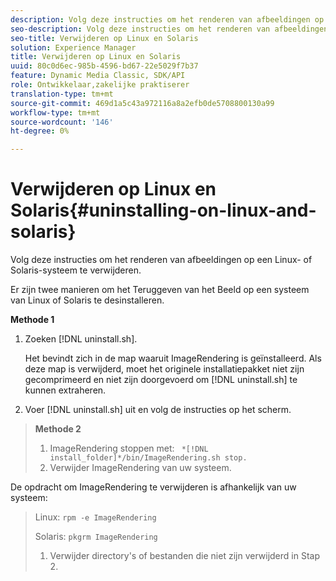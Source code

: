 ```yaml
---
description: Volg deze instructies om het renderen van afbeeldingen op een Linux- of Solaris-systeem te verwijderen.
seo-description: Volg deze instructies om het renderen van afbeeldingen op een Linux- of Solaris-systeem te verwijderen.
seo-title: Verwijderen op Linux en Solaris
solution: Experience Manager
title: Verwijderen op Linux en Solaris
uuid: 80c0d6ec-985b-4596-bd67-22e5029f7b37
feature: Dynamic Media Classic, SDK/API
role: Ontwikkelaar,zakelijke praktiserer
translation-type: tm+mt
source-git-commit: 469d1a5c43a972116a8a2efb0de5708800130a99
workflow-type: tm+mt
source-wordcount: '146'
ht-degree: 0%

---
```



# Verwijderen op Linux en Solaris{#uninstalling-on-linux-and-solaris}

Volg deze instructies om het renderen van afbeeldingen op een Linux- of Solaris-systeem te verwijderen.

Er zijn twee manieren om het Teruggeven van het Beeld op een systeem van Linux of Solaris te desinstalleren.

**Methode 1**

1. Zoeken [!DNL uninstall.sh].

   Het bevindt zich in de map waaruit ImageRendering is geïnstalleerd. Als deze map is verwijderd, moet het originele installatiepakket niet zijn gecomprimeerd en niet zijn doorgevoerd om [!DNL uninstall.sh] te kunnen extraheren.
1. Voer [!DNL uninstall.sh] uit en volg de instructies op het scherm.

>**Methode 2**
>
>1. ImageRendering stoppen met: ` *[!DNL install_folder]*/bin/ImageRendering.sh stop.`
>1. Verwijder ImageRendering van uw systeem.

>
>   
De opdracht om ImageRendering te verwijderen is afhankelijk van uw systeem:
>
>   Linux: `rpm -e ImageRendering`
>
>   Solaris: `pkgrm ImageRendering`
>
>1. Verwijder directory&#39;s of bestanden die niet zijn verwijderd in Stap 2.

>



